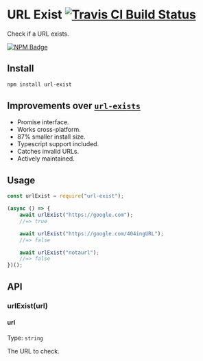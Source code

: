 # URL Exist [![Travis CI Build Status](https://img.shields.io/travis/com/Richienb/url-exist/master.svg?style=for-the-badge)](https://travis-ci.com/Richienb/url-exist)

Check if a URL exists.

[![NPM Badge](https://nodei.co/npm/url-exist.png)](https://npmjs.com/package/url-exist)

## Install

```sh
npm install url-exist
```

## Improvements over [`url-exists`](https://github.com/boblauer/url-exists)

- Promise interface.
- Works cross-platform.
- 87% smaller install size.
- Typescript support included.
- Catches invalid URLs.
- Actively maintained.

## Usage

```js
const urlExist = require("url-exist");

(async () => {
	await urlExist("https://google.com");
	//=> true

	await urlExist("https://google.com/404ingURL");
	//=> false

	await urlExist("notaurl");
	//=> false
})();
```

## API

### urlExist(url)

#### url

Type: `string`

The URL to check.
